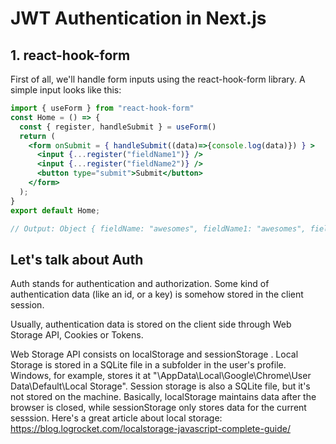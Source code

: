 # JWT Authentication in Next.js

## 1. react-hook-form

First of all, we'll handle form inputs using the react-hook-form library.
A simple input looks like this:

```jsx
import { useForm } from "react-hook-form"
const Home = () => {
  const { register, handleSubmit } = useForm()
  return (
    <form onSubmit = { handleSubmit((data)=>{console.log(data)}) } >
      <input {...register("fieldName1")} />
      <input {...register("fieldName2")} />
      <button type="submit">Submit</button>
    </form>
  );
}
export default Home;

// Output: Object { fieldName: "awesomes", fieldName1: "awesomes", fieldName2: 2 } //
```

## Let's talk about Auth

Auth stands for authentication and authorization. Some kind of authentication data (like an id, or a key) is somehow stored in the client session.

Usually, authentication data is stored on the client side through Web Storage API, Cookies or Tokens.

Web Storage API consists on localStorage and sessionStorage . Local Storage is stored in a SQLite file in a subfolder in the user's profile. Windows, for example, stores it at "\AppData\Local\Google\Chrome\User Data\Default\Local Storage". Session storage is also a SQLite file, but it's not stored on the machine. Basically, localStorage maintains data after the browser is closed, while sessionStorage only stores data for the current sesssion.
Here's a great article about local storage: <a>https://blog.logrocket.com/localstorage-javascript-complete-guide/<a>

